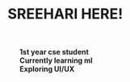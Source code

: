 <h1>SREEHARI HERE!</h1>
<br>
<ol>
<b>1st year cse student</b>
<br>
<b>Currently learning ml</b>
<br>
<b>Exploring UI/UX</b>
</ol>
